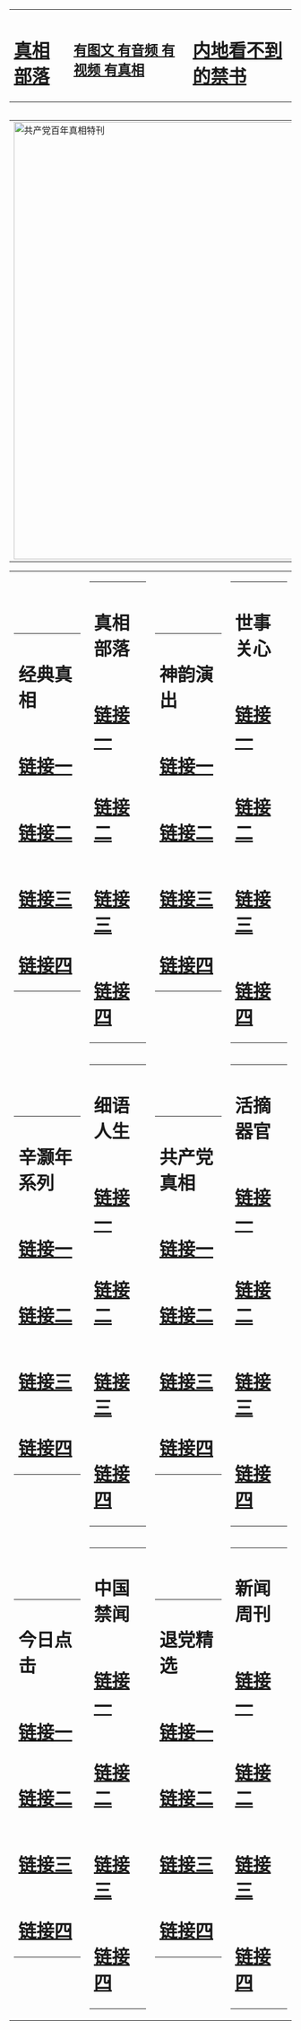<table><tr><td><H1><a href="http://t.cn/RXHdp1o">真相部落</a></H1></td><td><H2><a href="http://t.cn/RXHdRCS">有图文 有音频 有视频 有真相</a></H2><td><H1><a href="http://t.cn/RazRJnL"> 内地看不到的禁书</a></H1></td></table><table><table><tr><td><a href="http://t.cn/RXHdXFL"><img src="http://4502.442.cmyartwork.com/zx/bngcd/gcdbnzx.jpg" width="780"  border="0" alt="共产党百年真相特刊"></a></td></tr></table><table><tr><td><table><tr><td ><h1>经典真相</h1></td></tr><tr><td><h1>  <a href="http://t.cn/RXHdpuy" target=_blank>链接一</a>  </h1></td></tr><tr><td><h1>  <a href="http://t.cn/RXHgz4z" target=_blank>链接二</a>  </h1></td></tr><tr><td><h1>  <a href="http://po.st/31hXOc" target=_blank>链接三</a>  </h1></td></tr><tr><td><h1>  <a href="http://t.cn/RXHdoRo" target=_blank>链接四</a>  </h1></td></tr></table></td><td><table><tr><td ><h1>真相部落</h1></td></tr><tr><td><h1>  <a href="http://t.cn/RXHdK4W" target=_blank>链接一</a>  </h1></td></tr><tr><td><h1>  <a href="http://t.cn/RXEWMaT" target=_blank>链接二</a>  </h1></td></tr><tr><td><h1>  <a href="http://po.st/pFzUkI" target=_blank>链接三</a>  </h1></td></tr><tr><td><h1>  <a href="http://t.cn/RXHdKqc" target=_blank>链接四</a>  </h1></td></tr></table></td><td><table><tr><td ><h1>神韵演出</h1></td></tr><tr><td><h1>  <a href="http://t.cn/RXHdRKv" target=_blank>链接一</a>  </h1></td></tr><tr><td><h1>  <a href="http://t.cn/RXHdI92" target=_blank>链接二</a>  </h1></td></tr><tr><td><h1>  <a href="http://po.st/1s4NIh" target=_blank>链接三</a>  </h1></td></tr><tr><td><h1>  <a href="http://po.st/B81h6K" target=_blank>链接四</a>  </h1></td></tr></table></td><td><table><tr><td ><h1>世事关心</h1></td></tr><tr><td><h1>  <a href="http://t.cn/RXEjbVV" target=_blank>链接一</a>  </h1></td></tr><tr><td><h1>  <a href="http://t.cn/RXHde5Y" target=_blank>链接二</a>  </h1></td></tr><tr><td><h1>  <a href="http://po.st/Wr7yhq" target=_blank>链接三</a>  </h1></td></tr><tr><td><h1>  <a href="http://po.st/iBlzUw" target=_blank>链接四</a>  </h1></td></tr></table></td></tr><tr><td><table><tr><td ><h1>辛灏年系列</h1></td></tr><tr><td><h1>  <a href="http://t.cn/RXHdExB" target=_blank>链接一</a>  </h1></td></tr><tr><td><h1>  <a href="http://t.cn/RXHdEcM" target=_blank>链接二</a>  </h1></td></tr><tr><td><h1>  <a href="http://po.st/EqBaVS" target=_blank>链接三</a>  </h1></td></tr><tr><td><h1>  <a href="http://po.st/TN5egp" target=_blank>链接四</a>  </h1></td></tr></table></td><td><table><tr><td ><h1>细语人生</h1></td></tr><tr><td><h1>  <a href="http://t.cn/RXHd9rG" target=_blank>链接一</a>  </h1></td></tr><tr><td><h1>  <a href="http://t.cn/RXHd9rG" target=_blank>链接二</a>  </h1></td></tr><tr><td><h1>  <a href="http://po.st/wEWwSX" target=_blank>链接三</a>  </h1></td></tr><tr><td><h1>  <a href="http://t.cn/RXHdXpM" target=_blank>链接四</a>  </h1></td></tr></table></td><td><table><tr><td ><h1>共产党真相</h1></td></tr><tr><td><h1>  <a href="http://t.cn/RXHdXFL" target=_blank>链接一</a>  </h1></td></tr><tr><td><h1>  <a href="http://t.cn/RXHdMD4" target=_blank>链接二</a>  </h1></td></tr><tr><td><h1>  <a href="http://po.st/FV6vrT" target=_blank>链接三</a>  </h1></td></tr><tr><td><h1>  <a href="http://t.cn/RXHdMD4" target=_blank>链接四</a>  </h1></td></tr></table></td><td><table><tr><td ><h1>活摘器官</h1></td></tr><tr><td><h1>  <a href="http://t.cn/RXHdHpk" target=_blank>链接一</a>  </h1></td></tr><tr><td><h1>  <a href="http://t.cn/RXHdWNz" target=_blank>链接二</a>  </h1></td></tr><tr><td><h1>  <a href="http://po.st/DO90Yj" target=_blank>链接三</a>  </h1></td></tr><tr><td><h1>  <a href="http://t.cn/RXHdn8C" target=_blank>链接四</a>  </h1></td></tr></table></td></tr><tr><td><table><tr><td ><h1>今日点击</h1></td></tr><tr><td><h1>  <a href="http://t.cn/RXHdkvU" target=_blank>链接一</a>  </h1></td></tr><tr><td><h1>  <a href="http://t.cn/RXHdar9" target=_blank>链接二</a>  </h1></td></tr><tr><td><h1>  <a href="http://po.st/BfFczP" target=_blank>链接三</a>  </h1></td></tr><tr><td><h1>  <a href="http://po.st/OYv3BQ" target=_blank>链接四</a>  </h1></td></tr></table></td><td><table><tr><td ><h1>中国禁闻</h1></td></tr><tr><td><h1>  <a href="http://t.cn/RXEWdNI" target=_blank>链接一</a>  </h1></td></tr><tr><td><h1>  <a href="http://t.cn/RXHdJ7j" target=_blank>链接二</a>  </h1></td></tr><tr><td><h1>  <a href="http://po.st/i4y6tp" target=_blank>链接三</a>  </h1></td></tr><tr><td><h1>  <a href="http://po.st/jyeaOU" target=_blank>链接四</a>  </h1></td></tr></table></td><td><table><tr><td ><h1>退党精选</h1></td></tr><tr><td><h1>  <a href="http://t.cn/RXHdJ9X" target=_blank>链接一</a>  </h1></td></tr><tr><td><h1>  <a href="http://t.cn/RXHdNYe" target=_blank>链接二</a>  </h1></td></tr><tr><td><h1>  <a href="http://po.st/jkMQJF" target=_blank>链接三</a>  </h1></td></tr><tr><td><h1>  <a href="http://po.st/jkMQJF" target=_blank>链接四</a>  </h1></td></tr></table></td><td><table><tr><td ><h1>新闻周刊</h1></td></tr><tr><td><h1>  <a href="http://t.cn/RXEl3Lt" target=_blank>链接一</a>  </h1></td></tr><tr><td><h1>  <a href="http://t.cn/RXEjyar" target=_blank>链接二</a>  </h1></td></tr><tr><td><h1>  <a href="http://po.st/abpEiU" target=_blank>链接三</a>  </h1></td></tr><tr><td><h1>  <a href="http://po.st/WCq5Ko" target=_blank>链接四</a>  </h1></td></tr></table></td></tr></table>
